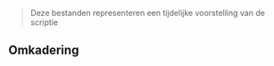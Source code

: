 >Deze bestanden representeren een tijdelijke voorstelling van de scriptie
## Omkadering

<!-- Vul hier aan -->
